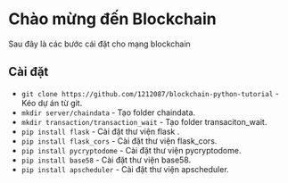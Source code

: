 # Chào mừng đến Blockchain

Sau đây là các bước cái đặt cho mạng blockchain 

## Cài đặt

* `git clone https://github.com/1212087/blockchain-python-tutorial` - Kéo dự án từ git.
* `mkdir server/chaindata` - Tạo folder chaindata.
* `mkdir transaction/transaction_wait` - Tạo folder transaciton_wait.
* `pip install flask` - Cài đặt thư viện flask .
* `pip install flask_cors` - Cài đặt thư viện flask_cors. 
* `pip install pycryptodome` - Cài đặt thư viện pycryptodome.
* `pip install base58` - Cài đặt thư viện base58.
* `pip install apscheduler` - Cài đặt thư viện apscheduler.
